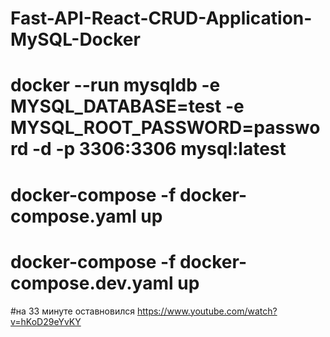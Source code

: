 # Fast-API-React-CRUD-Application-MySQL-Docker


# docker --run mysqldb -e MYSQL_DATABASE=test -e MYSQL_ROOT_PASSWORD=password -d -p 3306:3306 mysql:latest
# docker-compose -f docker-compose.yaml up
# docker-compose -f docker-compose.dev.yaml up


#на 33 минуте оставновился 
https://www.youtube.com/watch?v=hKoD29eYvKY